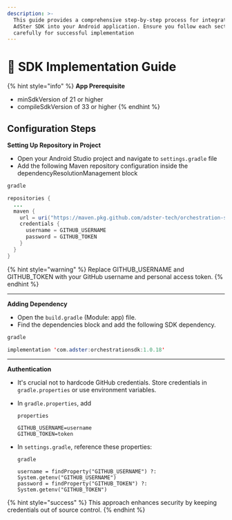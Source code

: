 ```yaml
---
description: >-
  This guide provides a comprehensive step-by-step process for integrating the
  AdSter SDK into your Android application. Ensure you follow each section
  carefully for successful implementation
---
```


# 📱 SDK Implementation Guide

{% hint style="info" %}
**App Prerequisite**

* minSdkVersion of 21 or higher
* compileSdkVersion of 33 or higher
{% endhint %}

## Configuration Steps



**Setting Up Repository in Project**

* Open your Android Studio project and navigate to `settings.gradle` file
* Add the following Maven repository configuration inside the dependencyResolutionManagement block

```java
gradle

repositories {
  ...
  maven {
    url = uri("https://maven.pkg.github.com/adster-tech/orchestration-sdk")
    credentials {
      username = GITHUB_USERNAME
      password = GITHUB_TOKEN
    }
  }
}
```

{% hint style="warning" %}
Replace GITHUB\_USERNAME and GITHUB\_TOKEN with your GitHub username and personal access token.
{% endhint %}

***

**Adding Dependency**

* Open the `build.gradle` (Module: app) file.
* Find the dependencies block and add the following SDK dependency.

```java
gradle

implementation 'com.adster:orchestrationsdk:1.0.18'
```

***

**Authentication**

* It's crucial not to hardcode GitHub credentials. Store credentials in `gradle.properties` or use environment variables.
*   In `gradle.properties`, add

    ```
    properties

    GITHUB_USERNAME=username
    GITHUB_TOKEN=token
    ```
*   In `settings.gradle`,  reference these properties:

    ```
    gradle

    username = findProperty("GITHUB_USERNAME") ?: System.getenv("GITHUB_USERNAME")
    password = findProperty("GITHUB_TOKEN") ?: System.getenv("GITHUB_TOKEN")
    ```

{% hint style="success" %}
This approach enhances security by keeping credentials out of source control.
{% endhint %}
